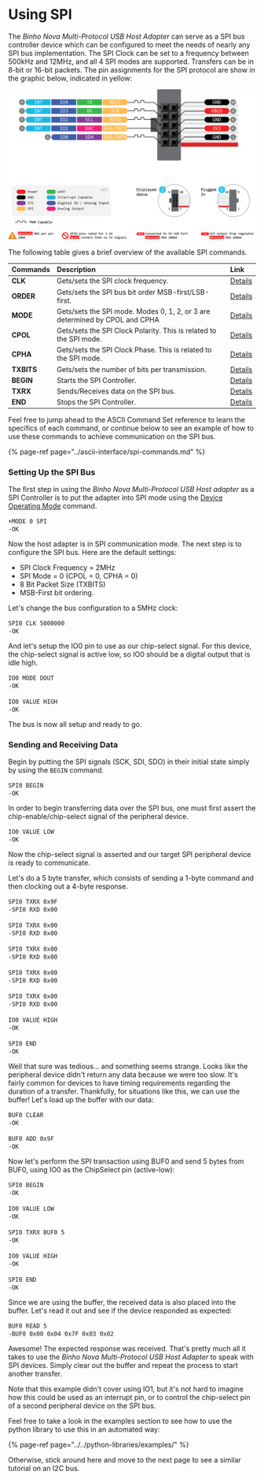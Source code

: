 # Using SPI

The _Binho Nova Multi-Protocol USB Host Adapter_ can serve as a SPI bus controller device which can be configured to meet the needs of nearly any SPI bus implementation. The SPI Clock can be set to a frequency between 500kHz and 12MHz, and all 4 SPI modes are supported. Transfers can be in 8-bit or 16-bit packets. The pin assignments for the SPI protocol are show in the graphic below, indicated in yellow:

![](../../.gitbook/assets/image%20%289%29.png)

The following table gives a brief overview of the available SPI commands. 

| Commands | Description | Link |
| :--- | :--- | :--- |
| **CLK** | Gets/sets the SPI clock frequency. | [Details](https://support.binho.io/user-guide/ascii-interface/spi-commands#clk) |
| **ORDER** | Gets/sets the SPI bus bit order MSB-first/LSB-first. | [Details](https://support.binho.io/user-guide/ascii-interface/spi-commands#order) |
| **MODE** | Gets/sets the SPI mode. Modes 0, 1, 2, or 3 are determined by CPOL and CPHA | [Details](https://support.binho.io/user-guide/ascii-interface/spi-commands#mode) |
| **CPOL** | Gets/sets the SPI Clock Polarity. This is related to the SPI mode. | [Details](https://support.binho.io/user-guide/ascii-interface/spi-commands#cpol) |
| **CPHA** | Gets/sets the SPI Clock Phase. This is related to the SPI mode. | [Details](https://support.binho.io/user-guide/ascii-interface/spi-commands#cpha) |
| **TXBITS** | Gets/sets the number of bits per transmission. | [Details](https://support.binho.io/user-guide/ascii-interface/spi-commands#txbits) |
| **BEGIN** | Starts the SPI Controller. | [Details](https://support.binho.io/user-guide/ascii-interface/spi-commands#begin) |
| **TXRX** | Sends/Receives data on the SPI bus. | [Details](https://support.binho.io/user-guide/ascii-interface/spi-commands#txrx) |
| **END** | Stops the SPI Controller. | [Details](https://support.binho.io/user-guide/ascii-interface/spi-commands#end) |

Feel free to jump ahead to the ASCII Command Set reference to learn the specifics of each command, or continue below to see an example of how to use these commands to achieve communication on the SPI bus.

{% page-ref page="../ascii-interface/spi-commands.md" %}

### Setting Up the SPI Bus

The first step in using the _Binho Nova Multi-Protocol USB Host adapter_ as a SPI Controller is to put the adapter into SPI mode using the [Device Operating Mode](https://support.binho.io/user-guide/using-the-device/device-settings#operating-mode) command.

```text
+MODE 0 SPI
-OK
```

Now the host adapter is in SPI communication mode. The next step is to configure the SPI bus. Here are the default settings:

* SPI Clock Frequency = 2MHz
* SPI Mode = 0 \(CPOL = 0, CPHA = 0\)
* 8 Bit Packet Size \(TXBITS\)
* MSB-First bit ordering.

Let's change the bus configuration to a 5MHz clock:

```text
SPI0 CLK 5000000
-OK
```

And let's setup the IO0 pin to use as our chip-select signal. For this device, the chip-select signal is active low, so IO0 should be a digital output that is idle high.

```text
IO0 MODE DOUT
-OK

IO0 VALUE HIGH
-OK
```

The bus is now all setup and ready to go.

### Sending and Receiving Data

Begin by putting the SPI signals \(SCK, SDI, SDO\) in their initial state simply by using the `BEGIN` command.

```text
SPI0 BEGIN
-OK
```

In order to begin transferring data over the SPI bus, one must first assert the chip-enable/chip-select signal of the peripheral device. 

```text
IO0 VALUE LOW
-OK
```

Now the chip-select signal is asserted and our target SPI peripheral device is ready to communicate.

Let's do a 5 byte transfer, which consists of sending a 1-byte command and then clocking out a 4-byte response.

```text
SPI0 TXRX 0x9F
-SPI0 RXD 0x00

SPI0 TXRX 0x00
-SPI0 RXD 0x00

SPI0 TXRX 0x00
-SPI0 RXD 0x00

SPI0 TXRX 0x00
-SPI0 RXD 0x00

SPI0 TXRX 0x00
-SPI0 RXD 0x00

IO0 VALUE HIGH
-OK

SPI0 END
-OK
```

Well that sure was tedious... and something seems strange. Looks like the peripheral device didn't return any data because we were too slow. It's fairly common for devices to have timing requirements regarding the duration of a transfer. Thankfully, for situations like this, we can use the buffer! Let's load up the buffer with our data:

```text
BUF0 CLEAR
-OK

BUF0 ADD 0x9F
-OK
```

Now let's perform the SPI transaction using BUF0 and send 5 bytes from BUF0, using IO0 as the ChipSelect pin \(active-low\):

```text
SPI0 BEGIN
-OK

IO0 VALUE LOW
-OK

SPI0 TXRX BUF0 5
-OK

IO0 VALUE HIGH
-OK

SPI0 END
-OK
```

Since we are using the buffer, the received data is also placed into the buffer. Let's read it out and see if the device responded as expected:

```text
BUF0 READ 5
-BUF0 0x00 0x04 0x7F 0x03 0x02
```

Awesome! The expected response was received. That's pretty much all it takes to use the _Binho Nova Multi-Protocol USB Host Adapter_ to speak with SPI devices. Simply clear out the buffer and repeat the process to start another transfer.

Note that this example didn't cover using IO1, but it's not hard to imagine how this could be used as an interrupt pin, or to control the chip-select pin of a second peripheral device on the SPI bus.

Feel free to take a look in the examples section to see how to use the python library to use this in an automated way:

{% page-ref page="../../python-libraries/examples/" %}

Otherwise, stick around here and move to the next page to see a similar tutorial on an I2C bus.

